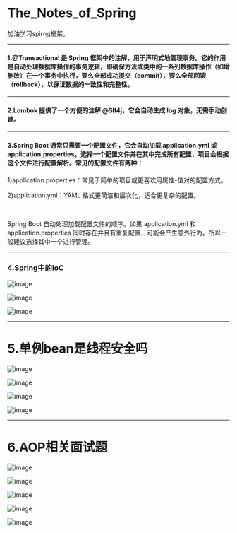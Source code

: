 # The_Notes_of_Spring
加油学习spirng框架。

---

#### 1.@Transactional 是 Spring 框架中的注解，用于声明式地管理事务。它的作用是自动处理数据库操作的事务逻辑，即确保方法或类中的一系列数据库操作（如增删改）在一个事务中执行，要么全部成功提交（commit），要么全部回滚（rollback），以保证数据的一致性和完整性。

---

#### 2.Lombok 提供了一个方便的注解 @Slf4j，它会自动生成 log 对象，无需手动创建。

---

#### 3.Spring Boot 通常只需要一个配置文件，它会自动加载 application.yml 或 application.properties。选择一个配置文件并在其中完成所有配置，项目会根据这个文件进行配置解析。常见的配置文件有两种：

1)application.properties：常见于简单的项目或更喜欢用属性-值对的配置方式。

2)application.yml：YAML 格式更简洁和层次化，适合更复杂的配置。

<br>

Spring Boot 自动处理加载配置文件的顺序。如果 application.yml 和 application.properties 同时存在并且有重复配置，可能会产生意外行为。所以一般建议选择其中一个进行管理。

---

### 4.Spring中的IoC
![image](https://github.com/user-attachments/assets/cf43e102-a301-461b-ac0d-345618d04157)

![image](https://github.com/user-attachments/assets/e40c1ec8-566e-4485-b462-80e531f08e5f)

![image](https://github.com/user-attachments/assets/03ffb5ea-7b8c-40c8-8174-2c8c0ddfb379)

---

# 5.单例bean是线程安全吗

![image](https://github.com/user-attachments/assets/210caa1e-2fb9-409e-aaa8-e05a98105154)

![image](https://github.com/user-attachments/assets/e8ecc4d6-75d1-4206-a1f8-fb10220b577e)

![image](https://github.com/user-attachments/assets/915e1d3c-a32e-4bde-bd5a-aac9d632ad70)

![image](https://github.com/user-attachments/assets/db6e06ab-560b-42d7-93ee-de3d68a96a4f)

---

# 6.AOP相关面试题

![image](https://github.com/user-attachments/assets/5c328c04-e349-4537-bcaa-f0a267a1b17b)

![image](https://github.com/user-attachments/assets/7be081f2-1c98-4412-8c79-3be7df3ea3d7)

![image](https://github.com/user-attachments/assets/cf0fb2ec-6dba-4f55-919b-5909497e77b8)

![image](https://github.com/user-attachments/assets/d1e025db-8285-4370-be54-a70e4c378e5c)

![image](https://github.com/user-attachments/assets/24076882-92ff-446e-a0c7-6a73654ba886)
